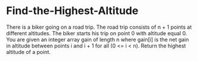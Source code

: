 # Find-the-Highest-Altitude
There is a biker going on a road trip. The road trip consists of n + 1 points at different altitudes. The biker starts his trip on point 0 with altitude equal 0.  You are given an integer array gain of length n where gain[i] is the net gain in altitude between points i​​​​​​ and i + 1 for all (0 &lt;= i &lt; n). Return the highest altitude of a point.
